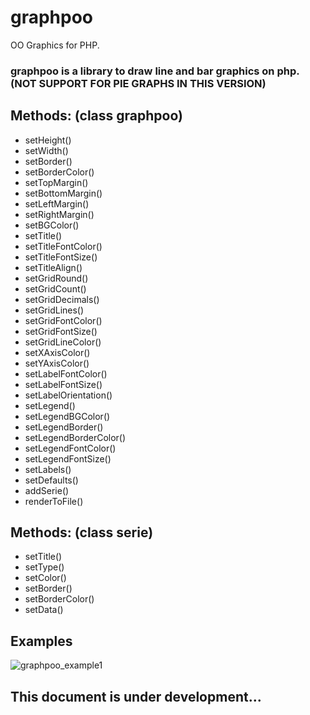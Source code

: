 # graphpoo
OO Graphics for PHP.
### graphpoo is a library to draw line and bar graphics on php. (NOT SUPPORT FOR PIE GRAPHS IN THIS VERSION)
## Methods: (class graphpoo)
- setHeight() 
- setWidth() 
- setBorder() 
- setBorderColor() 
- setTopMargin() 
- setBottomMargin() 
- setLeftMargin() 
- setRightMargin() 
- setBGColor() 
- setTitle()
- setTitleFontColor() 
- setTitleFontSize() 
- setTitleAlign()
- setGridRound() 
- setGridCount() 
- setGridDecimals() 
- setGridLines() 
- setGridFontColor()
- setGridFontSize()
- setGridLineColor()
- setXAxisColor()
- setYAxisColor()
- setLabelFontColor()
- setLabelFontSize()
- setLabelOrientation()
- setLegend()
- setLegendBGColor()
- setLegendBorder()
- setLegendBorderColor()
- setLegendFontColor()
- setLegendFontSize()
- setLabels()
- setDefaults()
- addSerie()
- renderToFile()

## Methods: (class serie)
- setTitle()
- setType()
- setColor()
- setBorder() 
- setBorderColor() 
- setData()

## Examples
![graphpoo_example1](https://github.com/mauroruso/graphpoo/blob/master/graphpoo_example1.png)

## This document is under development...
